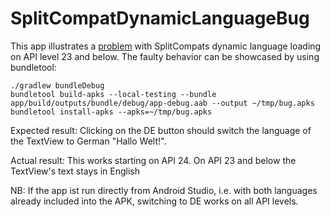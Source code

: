 # SplitCompatDynamicLanguageBug

This app illustrates a [problem](https://issuetracker.google.com/issues/170489554) with SplitCompats dynamic language loading on API level 23 and below. The faulty behavior can be showcased by using bundletool:

```
./gradlew bundleDebug
bundletool build-apks --local-testing --bundle app/build/outputs/bundle/debug/app-debug.aab --output ~/tmp/bug.apks
bundletool install-apks --apks=~/tmp/bug.apks
```

Expected result:
Clicking on the DE button should switch the language of the TextView to German "Hallo Welt!".

Actual result:
This works starting on API 24. On API 23 and below the TextView's text stays in English

NB: If the app ist run directly from Android Studio, i.e. with both languages already included into the APK, switching to DE works on all API levels.
